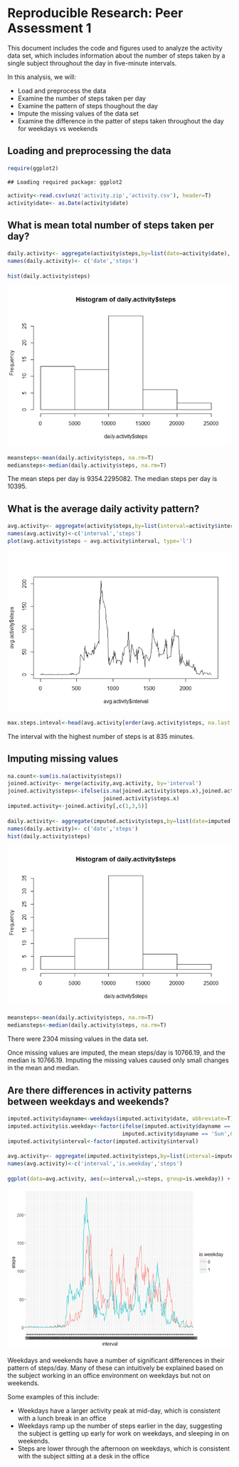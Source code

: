 # Reproducible Research: Peer Assessment 1

This document includes the code and figures used to analyze the activity data set, which includes information about the number of steps taken by a single subject throughout the day in five-minute intervals.

In this analysis, we will:

* Load and preprocess the data
* Examine the number of steps taken per day
* Examine the pattern of steps thoughout the day
* Impute the missing values of the data set
* Examine the difference in the patter of steps taken throughout the day for weekdays vs weekends

## Loading and preprocessing the data

```r
require(ggplot2)
```

```
## Loading required package: ggplot2
```

```r
activity<-read.csv(unz('activity.zip','activity.csv'), header=T)
activity$date<- as.Date(activity$date)
```


## What is mean total number of steps taken per day?

```r
daily.activity<- aggregate(activity$steps,by=list(date=activity$date), FUN=sum, na.rm=T)
names(daily.activity)<- c('date','steps')

hist(daily.activity$steps)
```

![](PA1_template_files/figure-html/unnamed-chunk-2-1.png) 

```r
meansteps<-mean(daily.activity$steps, na.rm=T)
mediansteps<-median(daily.activity$steps, na.rm=T)
```

The mean steps per day is 9354.2295082.
The median steps per day is 10395.


## What is the average daily activity pattern?

```r
avg.activity<- aggregate(activity$steps,by=list(interval=activity$interval), FUN=mean, na.rm=T)
names(avg.activity)<-c('interval','steps')
plot(avg.activity$steps ~ avg.activity$interval, type='l')
```

![](PA1_template_files/figure-html/unnamed-chunk-3-1.png) 

```r
max.steps.inteval<-head(avg.activity[order(avg.activity$steps, na.last = T, decreasing=T),1],1)
```

The interval with the highest number of steps is at 835 minutes.

## Imputing missing values

```r
na.count<-sum(is.na(activity$steps))
joined.activity<- merge(activity,avg.activity, by='interval')
joined.activity$steps<-ifelse(is.na(joined.activity$steps.x),joined.activity$steps.y,
                              joined.activity$steps.x)
imputed.activity<-joined.activity[,c(1,3,5)]

daily.activity<- aggregate(imputed.activity$steps,by=list(date=imputed.activity$date), FUN=sum, na.rm=T)
names(daily.activity)<- c('date','steps')
hist(daily.activity$steps)
```

![](PA1_template_files/figure-html/unnamed-chunk-4-1.png) 

```r
meansteps<-mean(daily.activity$steps, na.rm=T)
mediansteps<-median(daily.activity$steps, na.rm=T)
```

There were 2304 missing values in the data set.

Once missing values are imputed, the mean steps/day is 10766.19, and the median is 10766.19. Imputing the missing values caused only small changes in the mean and median.

## Are there differences in activity patterns between weekdays and weekends?

```r
imputed.activity$dayname<-weekdays(imputed.activity$date, abbreviate=T) 
imputed.activity$is.weekday<-factor(ifelse(imputed.activity$dayname == 'Sat' |
                                    imputed.activity$dayname == 'Sun',0,1))
imputed.activity$interval<-factor(imputed.activity$interval)

avg.activity<- aggregate(imputed.activity$steps,by=list(interval=imputed.activity$interval, is.weekday=imputed.activity$is.weekday), FUN=mean, na.rm=T)
names(avg.activity)<-c('interval','is.weekday','steps')

ggplot(data=avg.activity, aes(x=interval,y=steps, group=is.weekday)) + geom_line(aes(color=is.weekday)) 
```

![](PA1_template_files/figure-html/unnamed-chunk-5-1.png) 

Weekdays and weekends have a number of significant differences in their pattern of steps/day. Many of these can intuitively be explained based on the subject working in an office environment on weekdays but not on weekends. 

Some examples of this include:

* Weekdays have a larger activity peak at mid-day, which is consistent with a lunch break in an office
* Weekdays ramp up the number of steps earlier in the day, suggesting the subject is getting up early for work on weekdays, and sleeping in on weekends.
* Steps are lower through the afternoon on weekdays, which is consistent with the subject sitting at a desk in the office

